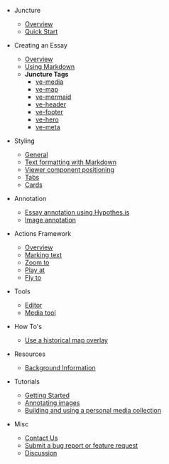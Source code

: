 - Juncture

  - [Overview](/)
  - [Quick Start](/quick-start)

- Creating an Essay 
  - [Overview](/overview)
  - [Using Markdown](/markdown)
  - **Juncture Tags**
    - [ve-media](/components/media)
    - [ve-map](/components/map)
    - [ve-mermaid](/components/mermaid)
    - [ve-header](/components/header)
    - [ve-footer](/components/footer)
    - [ve-hero](/components/hero)
    - [ve-meta](/components/meta)

- Styling
  - [General](/styling/general)
  - [Text formatting with Markdown](/styling/markdown)
  - [Viewer component positioning](/styling/component-positioning)
  - [Tabs](/styling/tabs)
  - [Cards](/styling/cards)

- Annotation
  - [Essay annotation using Hypothes.is](/annotation/essay-annotation)
  - [Image annotation](/annotation/image-annotation)

- Actions Framework
  - [Overview](/actions/overview)
  - [Marking text](/actions/marking-text)
  - [Zoom to](/actions/zoom-to)
  - [Play at](/actions/play-at)
  - [Fly to](/actions/fly-to)

- Tools
  - [Editor](/tools/editor)
  - [Media tool](/tools/media-tool)

- How To's
  - [Use a historical map overlay](/howto/historical-map)

- Resources
  - [Background Information](/background)

- Tutorials
  - [Getting Started](/tutorials/getting-started)
  - [Annotating images](/tutorials/annotating-images)
  - [Building and using a personal media collection](/tutorials/media-collection)

- Misc
  - [Contact Us](/contact)
  - [Submit a bug report or feature request](/issues)
  - [Discussion](/discussion)
